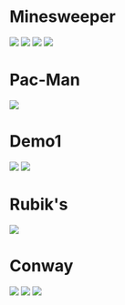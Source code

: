 # Minesweeper

![](./IMAGES/Minesweeper-Start.png)
![](./IMAGES/Minesweeper-Reveal.png)
![](./IMAGES/Minesweeper-Win.png)
![](./IMAGES/Minesweeper-Lost.png)

# Pac-Man

![](./IMAGES/Pac-Man.gif)

# Demo1

![](./IMAGES/Demo1-1.png)
![](./IMAGES/Demo1-2.png)

# Rubik's

![](./IMAGES/Rubik's.png)

# Conway

![](./IMAGES/Conway%20Small.gif)
![](./IMAGES/Conway%20Medium.gif)
![](./IMAGES/Conway%20Big.gif)